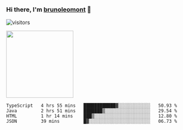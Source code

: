 ### Hi there, I'm [brunoleomont](https://www.linkedin.com/in/brunoleomont/) 👋

![visitors](https://visitor-badge.glitch.me/badge?page_id=page.id)

<img height="180em" src="https://github-readme-stats.vercel.app/api?username=brunoleomont&show_icons=true&hide_border=true&&count_private=true&include_all_commits=true" />

<!--START_SECTION:waka-->
```text
TypeScript   4 hrs 55 mins   ████████████▓░░░░░░░░░░░░   50.93 % 
Java         2 hrs 51 mins   ███████▒░░░░░░░░░░░░░░░░░   29.54 % 
HTML         1 hr 14 mins    ███▒░░░░░░░░░░░░░░░░░░░░░   12.80 % 
JSON         39 mins         █▓░░░░░░░░░░░░░░░░░░░░░░░   06.73 % 
```
<!--END_SECTION:waka-->

<!--
**brunoleomont/brunoleomont** is a ✨ _special_ ✨ repository because its `README.md` (this file) appears on your GitHub profile.

Here are some ideas to get you started:

- 🔭 I’m currently working on ...
- 🌱 I’m currently learning ...
- 👯 I’m looking to collaborate on ...
- 🤔 I’m looking for help with ...
- 💬 Ask me about ...
- 📫 How to reach me: ...
- 😄 Pronouns: ...
- ⚡ Fun fact: ...
-->
